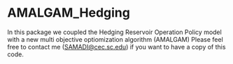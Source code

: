 # AMALGAM_Hedging
In this package we coupled the Hedging Reservoir Operation Policy model with a new multi objective optiomization algorithm (AMALGAM)
Please feel free to contact me (SAMADI@cec.sc.edu) if you want to have a copy of this code.
